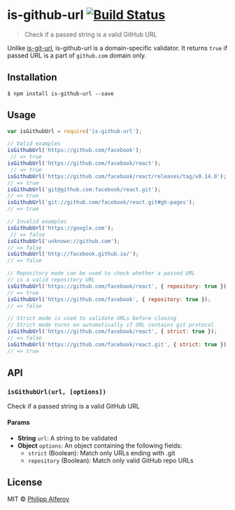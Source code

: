 # is-github-url [![Build Status](https://travis-ci.org/alferov/is-github-url.svg?branch=master)](https://travis-ci.org/alferov/is-github-url)

>  Check if a passed string is a valid GitHub URL

Unlike [is-git-url](https://github.com/jonschlinkert/is-git-url), is-github-url is a domain-specific validator. It returns `true` if passed URL is a part of `github.com` domain only.

## Installation
```
$ npm install is-github-url --save
```

## Usage
```js
var isGithubUrl = require('is-github-url');

// Valid examples
isGithubUrl('https://github.com/facebook');
 // => true
isGithubUrl('https://github.com/facebook/react');
 // => true
isGithubUrl('https://github.com/facebook/react/releases/tag/v0.14.0');
// => true
isGithubUrl('git@github.com:facebook/react.git');
// => true
isGithubUrl('git://github.com/facebook/react.git#gh-pages');
// => true

// Invalid examples
isGithubUrl('https://google.com');
 // => false
isGithubUrl('unknown://github.com');
// => false
isGithubUrl('http://facebook.github.io/');
// => false

// Repository mode can be used to check whether a passed URL
// is a valid repository URL
isGithubUrl('https://github.com/facebook/react', { repository: true });
// => true
isGithubUrl('https://github.com/facebook', { repository: true });
// => false

// Strict mode is used to validate URLs before cloning
// Strict mode turns on automatically if URL contains git protocol
isGithubUrl('https://github.com/facebook/react', { strict: true });
// => false
isGithubUrl('https://github.com/facebook/react.git', { strict: true });
// => true
```

## API
### `isGithubUrl(url, [options])`
Check if a passed string is a valid GitHub URL

#### Params
- **String** `url`: A string to be validated
- **Object** `options`: An object containing the following fields:
  - `strict` (Boolean): Match only URLs ending with .git
  - `repository` (Boolean): Match only valid GitHub repo URLs

## License
MIT © [Philipp Alferov](https://github.com/alferov)
